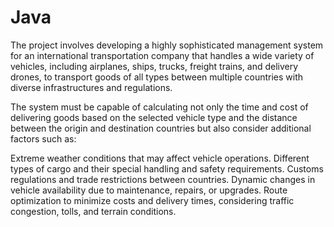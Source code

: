 # Java
The project involves developing a highly sophisticated management system for an international transportation company that handles a wide variety of vehicles, including airplanes, ships, trucks, freight trains, and delivery drones, to transport goods of all types between multiple countries with diverse infrastructures and regulations.

The system must be capable of calculating not only the time and cost of delivering goods based on the selected vehicle type and the distance between the origin and destination countries but also consider additional factors such as:

Extreme weather conditions that may affect vehicle operations.
Different types of cargo and their special handling and safety requirements.
Customs regulations and trade restrictions between countries.
Dynamic changes in vehicle availability due to maintenance, repairs, or upgrades.
Route optimization to minimize costs and delivery times, considering traffic congestion, tolls, and terrain conditions.